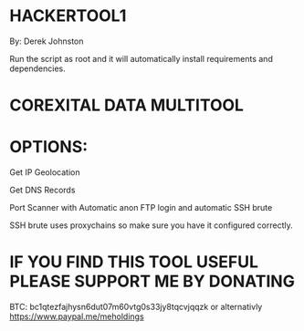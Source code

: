 # HACKERTOOL1
By: Derek Johnston

Run the script as root and it will automatically install requirements and dependencies.
  
# COREXITAL DATA MULTITOOL

# OPTIONS:  
  Get IP Geolocation
  
  
  Get DNS Records
  
  
  Port Scanner with Automatic anon FTP login and automatic SSH brute
  
  
  
  SSH brute uses proxychains so make sure you have it configured correctly.

# IF YOU FIND THIS TOOL USEFUL PLEASE SUPPORT ME BY DONATING
BTC: bc1qtezfajhysn6dut07m60vtg0s33jy8tqcvjqqzk
or alternativly 
https://www.paypal.me/meholdings
